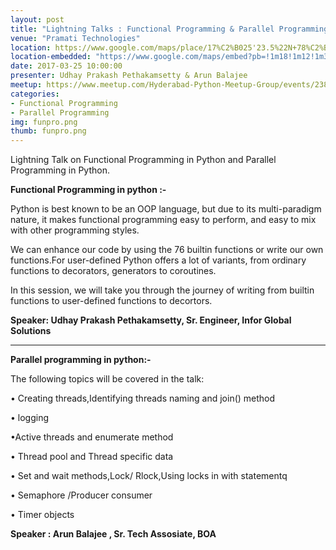 ```yaml
---
layout: post
title: "Lightning Talks : Functional Programming & Parallel Programming in Python"
venue: "Pramati Technologies"
location: https://www.google.com/maps/place/17%C2%B025'23.5%22N+78%C2%B026'57.9%22E/@17.4232,78.4472363,17z/data=!3m1!4b1!4m5!3m4!1s0x0:0x0!8m2!3d17.4232!4d78.449425?hl=en
location-embedded: "https://www.google.com/maps/embed?pb=!1m18!1m12!1m3!1d3806.7621196700243!2d78.44723631487686!3d17.42319998805713!2m3!1f0!2f0!3f0!3m2!1i1024!2i768!4f13.1!3m3!1m2!1s0x0%3A0x0!2zMTfCsDI1JzIzLjUiTiA3OMKwMjYnNTcuOSJF!5e0!3m2!1sen!2s!4v1489734112041"
date: 2017-03-25 10:00:00
presenter: Udhay Prakash Pethakamsetty & Arun Balajee
meetup: https://www.meetup.com/Hyderabad-Python-Meetup-Group/events/238343952/
categories:
- Functional Programming
- Parallel Programming
img: funpro.png
thumb: funpro.png
---
```


Lightning Talk on Functional Programming in Python and Parallel Programming in Python.
<!--more-->

<b>Functional Programming in python :-</b>

Python is best known to be an OOP language, but due to its multi-paradigm nature, it makes functional programming easy to perform, and easy to mix with other programming styles.

We can enhance our code by using the 76 builtin functions or write our own functions.For user-defined Python offers a lot of variants, from ordinary functions to decorators, generators to coroutines.

In this session, we will take you through the journey of writing from builtin functions to user-defined functions to decortors.

<b>Speaker:  Udhay Prakash Pethakamsetty, Sr. Engineer, Infor Global Solutions</b>

-------------------------------------------------------
<b>Parallel programming in python:- </b>

The following topics will be covered in the talk:

• Creating threads,Identifying threads naming and join() method

• logging

•Active threads and enumerate method

• Thread pool and Thread specific data

• Set and wait methods,Lock/ Rlock,Using locks in with statementq

• Semaphore /Producer consumer

• Timer objects

<b>Speaker : Arun Balajee , Sr. Tech Assosiate, BOA</b>



[hampden]: https://github.com/jekyll/jekyll
